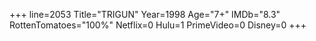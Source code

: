 +++
line=2053
Title="TRIGUN"
Year=1998
Age="7+"
IMDb="8.3"
RottenTomatoes="100%"
Netflix=0
Hulu=1
PrimeVideo=0
Disney=0
+++

